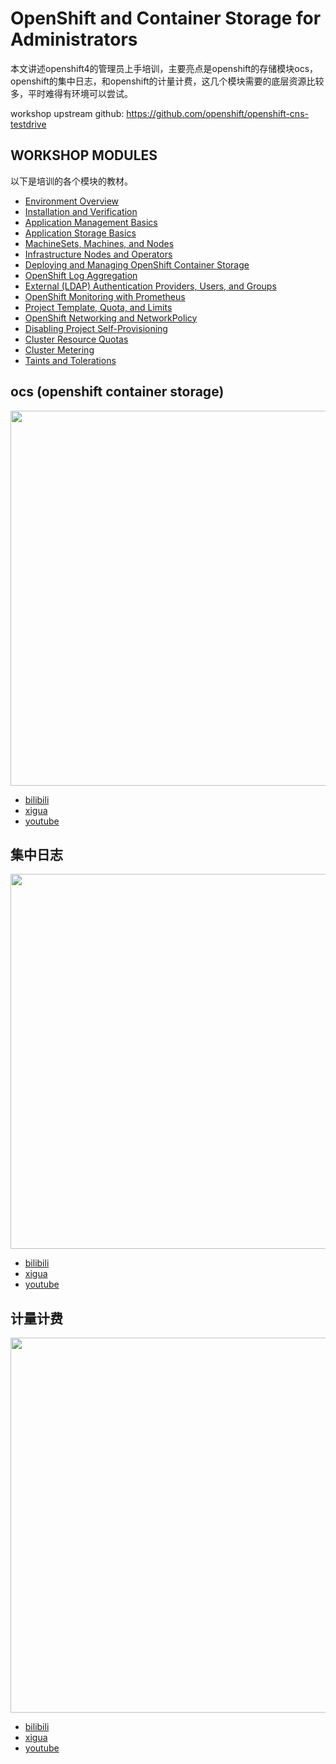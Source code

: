 # OpenShift and Container Storage for Administrators

本文讲述openshift4的管理员上手培训，主要亮点是openshift的存储模块ocs，openshift的集中日志，和openshift的计量计费，这几个模块需要的底层资源比较多，平时难得有环境可以尝试。

workshop upstream github: 
https://github.com/openshift/openshift-cns-testdrive


## WORKSHOP MODULES

以下是培训的各个模块的教材。

- [Environment Overview](https://1drv.ms/b/s!AqLmU5b8zhHEo0sRBCH5BMaZddhi?e=KEudMv)
- [Installation and Verification](https://1drv.ms/b/s!AqLmU5b8zhHEo0wqS3v9yTSoklce?e=pQYdyU)
- [Application Management Basics](https://1drv.ms/b/s!AqLmU5b8zhHEo009M1dtOK0jjxdF?e=IjteVg)
- [Application Storage Basics](https://1drv.ms/b/s!AqLmU5b8zhHEo05w6aqcqsFj_kLi?e=vUcPbL)
- [MachineSets, Machines, and Nodes](https://1drv.ms/b/s!AqLmU5b8zhHEo09Atba1-eE6uVNL?e=ibXzyT)
- [Infrastructure Nodes and Operators](https://1drv.ms/b/s!AqLmU5b8zhHEo0wqS3v9yTSoklce?e=oUbqDA)
- [Deploying and Managing OpenShift Container Storage](https://1drv.ms/b/s!AqLmU5b8zhHEo1GVX4TQfnsXwdsG?e=YaOWod)
- [OpenShift Log Aggregation](https://1drv.ms/b/s!AqLmU5b8zhHEo1I_-Mb3Jt6ayMVe?e=AB8QQJ)
- [External (LDAP) Authentication Providers, Users, and Groups](https://1drv.ms/b/s!AqLmU5b8zhHEo1NIj7lEctuhyDKE?e=d5yt0w)
- [OpenShift Monitoring with Prometheus](https://1drv.ms/b/s!AqLmU5b8zhHEo1SAeYG1yZtBxoC0?e=iNCUQj)
- [Project Template, Quota, and Limits](https://1drv.ms/b/s!AqLmU5b8zhHEo1Xcm6-ZJBlFpThB?e=EXgqJM)
- [OpenShift Networking and NetworkPolicy](https://1drv.ms/b/s!AqLmU5b8zhHEo1bOfjTiirI_WSI4?e=o42hIP)
- [Disabling Project Self-Provisioning](https://1drv.ms/b/s!AqLmU5b8zhHEo1cXtp9n45kxGyJh?e=GGz6UB)
- [Cluster Resource Quotas](https://1drv.ms/b/s!AqLmU5b8zhHEo1hqTna_NJ5iVYCL?e=jo6zxm)
- [Cluster Metering](https://1drv.ms/b/s!AqLmU5b8zhHEo1mtc9lSRdzwp0uQ?e=1QD43U)
- [Taints and Tolerations](https://1drv.ms/b/s!AqLmU5b8zhHEo1pb5Czs_S8_pM5b?e=tN1uwZ)

## ocs (openshift container storage)

[<img src="https://raw.githubusercontent.com/wangzheng422/docker_env/dev/redhat/ocp4/4.5/imgs/2020-09-17-14-34-10.png" width="600">](https://www.bilibili.com/video/BV1Ta4y1j7Bk/)

- [bilibili](https://www.bilibili.com/video/BV1Ta4y1j7Bk/)
- [xigua](https://www.ixigua.com/6873344400114582030)
- [youtube](https://www.youtube.com/watch?v=BQ46mIkDZjo)

## 集中日志

[<img src="https://raw.githubusercontent.com/wangzheng422/docker_env/dev/redhat/ocp4/4.5/imgs/2020-09-23-06-33-45.png" width="600">](https://www.bilibili.com/video/BV11h411X7h5/)

- [bilibili](https://www.bilibili.com/video/BV11h411X7h5/)
- [xigua](https://www.ixigua.com/6875209638690849294)
- [youtube](https://www.youtube.com/watch?v=xZ1pDMx_gho)

## 计量计费

[<img src="https://raw.githubusercontent.com/wangzheng422/docker_env/dev/redhat/ocp4/4.5/imgs/2020-09-23-12-18-19.png" width="600">](https://www.bilibili.com/video/BV1AZ4y1K7GE/)

- [bilibili](https://www.bilibili.com/video/BV1AZ4y1K7GE/)
- [xigua](https://www.ixigua.com/6875534619349877261)
- [youtube](https://youtu.be/jMrz_Rvd89U)
